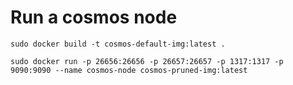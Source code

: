 # Run a cosmos node

`sudo docker build -t cosmos-default-img:latest .`

`sudo docker run -p 26656:26656 -p 26657:26657 -p 1317:1317 -p 9090:9090 --name cosmos-node cosmos-pruned-img:latest`
